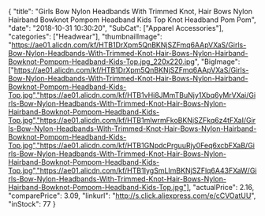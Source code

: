 {
	"title": "Girls Bow Nylon Headbands With Trimmed Knot, Hair Bows Nylon Hairband Bowknot Pompom Headband Kids Top Knot Headband Pom Pom",
	"date": "2018-10-31 10:30:20",
	"SubCat": ["Apparel Accessories"],
	"categories": ["Headwear"],
	"thumbnailImage": "https://ae01.alicdn.com/kf/HTB1DrXpm5QnBKNjSZFmq6AApVXaS/Girls-Bow-Nylon-Headbands-With-Trimmed-Knot-Hair-Bows-Nylon-Hairband-Bowknot-Pompom-Headband-Kids-Top.jpg_220x220.jpg",
	"BigImage": ["https://ae01.alicdn.com/kf/HTB1DrXpm5QnBKNjSZFmq6AApVXaS/Girls-Bow-Nylon-Headbands-With-Trimmed-Knot-Hair-Bows-Nylon-Hairband-Bowknot-Pompom-Headband-Kids-Top.jpg","https://ae01.alicdn.com/kf/HTB1vHi8JMmTBuNjy1Xbq6yMrVXai/Girls-Bow-Nylon-Headbands-With-Trimmed-Knot-Hair-Bows-Nylon-Hairband-Bowknot-Pompom-Headband-Kids-Top.jpg","https://ae01.alicdn.com/kf/HTB1mlwrmFkoBKNjSZFkq6z4tFXaI/Girls-Bow-Nylon-Headbands-With-Trimmed-Knot-Hair-Bows-Nylon-Hairband-Bowknot-Pompom-Headband-Kids-Top.jpg","https://ae01.alicdn.com/kf/HTB1GNpdcPrguuRjy0Feq6xcbFXaB/Girls-Bow-Nylon-Headbands-With-Trimmed-Knot-Hair-Bows-Nylon-Hairband-Bowknot-Pompom-Headband-Kids-Top.jpg","https://ae01.alicdn.com/kf/HTB1IygSmLImBKNjSZFlq6A43FXaW/Girls-Bow-Nylon-Headbands-With-Trimmed-Knot-Hair-Bows-Nylon-Hairband-Bowknot-Pompom-Headband-Kids-Top.jpg"],
	"actualPrice": 2.16,
	"comparePrice": 3.09,
	"linkurl": "http://s.click.aliexpress.com/e/cCVOatUU",
	"inStock": 77
}
